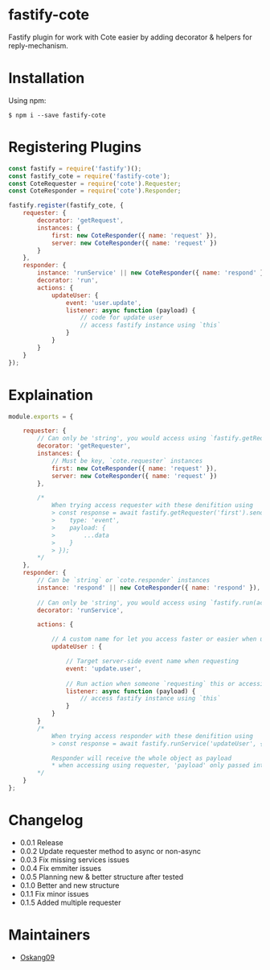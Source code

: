 # fastify-cote

Fastify plugin for work with Cote easier by adding decorator & helpers for reply-mechanism.

# Installation

Using npm:
```
$ npm i --save fastify-cote
```

# Registering Plugins
```javascript
const fastify = require('fastify')();
const fastify_cote = require('fastify-cote');
const CoteRequester = require('cote').Requester;
const CoteResponder = require('cote').Responder;

fastify.register(fastify_cote, {
    requester: {
        decorator: 'getRequest',
        instances: {
            first: new CoteResponder({ name: 'request' }),
            server: new CoteResponder({ name: 'request' })
        }
    },
    responder: {
        instance: 'runService' || new CoteResponder({ name: 'respond' }),
        decorator: 'run',
        actions: {
            updateUser: {
                event: 'user.update',
                listener: async function (payload) {
                    // code for update user
                    // access fastify instance using `this`
                }
            }
        }
    }
});
```

# Explaination

```javascript
module.exports = {

    requester: {
        // Can only be 'string', you would access using `fastify.getRequester(name);` 
        decorator: 'getRequester',
        instances: {
            // Must be key, `cote.requester` instances
            first: new CoteResponder({ name: 'request' }),
            server: new CoteResponder({ name: 'request' })
        },

        /*
            When trying access requester with these denifition using
            > const response = await fastify.getRequester('first').send({
            >    type: 'event',
            >    payload: {
            >        ...data
            >    }
            > });
        */
    },
    responder: {
        // Can be `string` or `cote.responder` instances
        instance: 'respond' || new CoteResponder({ name: 'respond' }),
        
        // Can only be 'string', you would access using `fastify.run(action, payload);` 
        decorator: 'runService',

        actions: {

            // A custom name for let you access faster or easier when using `decorator`
            updateUser : {

                // Target server-side event name when requesting
                event: 'update.user',
                
                // Run action when someone `requesting` this or accessing using `fastify.run();`
                listener: async function (payload) {
                    // access fastify instance using `this`
                }
            }
        }
        /*
            When trying access responder with these denifition using
            > const response = await fastify.runService('updateUser', { name: 'oska' });

            Responder will receive the whole object as payload
            * when accessing using requester, 'payload' only passed into listener.
        */
    }
};
```

# Changelog

- 0.0.1 Release
- 0.0.2 Update requester method to async or non-async
- 0.0.3 Fix missing services issues
- 0.0.4 Fix emmiter issues
- 0.0.5 Planning new & better structure after tested
- 0.1.0 Better and new structure 
- 0.1.1 Fix minor issues
- 0.1.5 Added multiple requester

# Maintainers

- [Oskang09](https://github.com/Oskang09)
